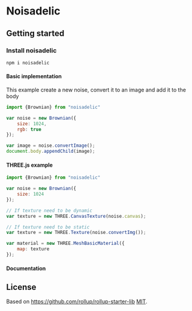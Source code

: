 # Noisadelic


## Getting started

### Install noisadelic
```bash
npm i noisadelic
```

#### Basic implementation
This example create a new noise, convert it to an image and add it to the body

```javascript
import {Brownian} from "noisadelic"

var noise = new Brownian({
    size: 1024,
    rgb: true
});

var image = noise.convertImage();
document.body.appendChild(image);
```

#### THREE.js example
```javascript
import {Brownian} from "noisadelic"

var noise = new Brownian({
    size: 1024
});

// If texture need to be dynamic
var texture = new THREE.CanvasTexture(noise.canvas);

// If texture need to be static
var texture = new THREE.Texture(noise.convertImg());

var material = new THREE.MeshBasicMaterial({
    map: texture
});
```


#### Documentation






## License

Based on <a href="https://github.com/rollup/rollup-starter-lib">https://github.com/rollup/rollup-starter-lib</a>
[MIT](LICENSE).

